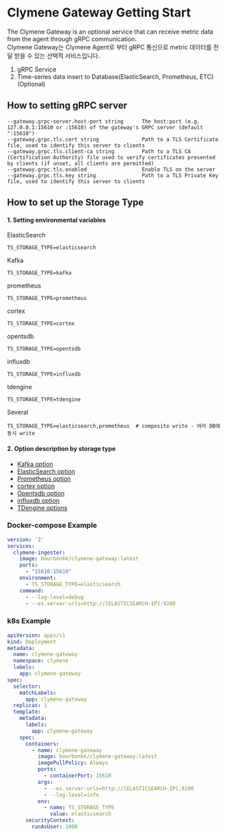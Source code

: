 # Clymene Gateway Getting Start

The Clymene Gateway is an optional service that can receive metric data from the agent through gRPC communication.  
Clymene Gateway는 Clymene Agent로 부터 gRPC 통신으로 metric 데이터를 전달 받을 수 있는 선택적 서비스입니다.

1. gRPC Service
2. Time-series data insert to Database(ElasticSearch, Prometheus, ETC) (Optional) 

## How to setting gRPC server  
```
--gateway.grpc-server.host-port string      The host:port (e.g. 127.0.0.1:15610 or :15610) of the gateway's GRPC server (default ":15610")
--gateway.grpc.tls.cert string              Path to a TLS Certificate file, used to identify this server to clients
--gateway.grpc.tls.client-ca string         Path to a TLS CA (Certification Authority) file used to verify certificates presented by clients (if unset, all clients are permitted)
--gateway.grpc.tls.enabled                  Enable TLS on the server
--gateway.grpc.tls.key string               Path to a TLS Private Key file, used to identify this server to clients
```

## How to set up the Storage Type
#### 1. Setting environmental variables

ElasticSearch
```
TS_STORAGE_TYPE=elasticsearch
```
Kafka
```
TS_STORAGE_TYPE=kafka
```
prometheus
```
TS_STORAGE_TYPE=prometheus
```
cortex
```
TS_STORAGE_TYPE=cortex
```
opentsdb
```
TS_STORAGE_TYPE=opentsdb
```
influxdb
```
TS_STORAGE_TYPE=influxdb
```
tdengine
```
TS_STORAGE_TYPE=tdengine
```
Several
```
TS_STORAGE_TYPE=elasticsearch,prometheus  # composite write - 여러 DB에 동시 write
```

#### 2. Option description by storage type
- [Kafka option](./kafka/kafka-option.md)
- [ElasticSearch option](./elasticsearch/es-option.md)
- [Prometheus option](prometheus/prometheus-option.md)
- [cortex option](./cortex/cortex-option.md)
- [Opentsdb option](./opentsdb/opentsdb-option.md)
- [influxdb option](./influxdb/influxdb-options.md)
- [TDengine options](./tdengine/tdengine-options.md)

### Docker-compose Example
```yaml
version: '2'
services:
  clymene-ingester:
    image: bourbonkk/clymene-gateway:latest
    ports:
      - "15610:15610"
    environment:
      - TS_STORAGE_TYPE=elasticsearch
    command:
      - --log-level=debug
      - --es.server-urls=http://[ELASTICSEARCH-IP]:9200
```

### k8s Example
```yaml
apiVersion: apps/v1
kind: Deployment
metadata:
  name: clymene-gateway
  namespace: clymene
  labels:
    app: clymene-gateway
spec:
  selector:
    matchLabels:
      app: clymene-gateway
  replicas: 1
  template:
    metadata:
      labels:
        app: clymene-gateway
    spec:
      containers:
        - name: clymene-gateway
          image: bourbonkk/clymene-gateway:latest
          imagePullPolicy: Always
          ports:
            - containerPort: 15610
          args:
            - --es.server-urls=http://[ELASTICSEARCH-IP]:9200
            - --log-level=info
          env:
            - name: TS_STORAGE_TYPE
              value: elasticsearch
      securityContext:
        runAsUser: 1000
```